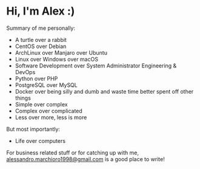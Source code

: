 # Hi, I'm Alex :)

Summary of me personally:
- A turtle over a rabbit
- CentOS over Debian
- ArchLinux over Manjaro over Ubuntu
- Linux over Windows over macOS
- Software Development over System Administrator Engineering & DevOps
- Python over PHP
- PostgreSQL over MySQL
- Docker over being silly and dumb and waste time better spent off other things
- Simple over complex
- Complex over complicated
- Less over more, less is more

But most importantly:
- Life over computers

For business related stuff or for catching up with me, alessandro.marchioro1998@gmail.com is a good place to write!
